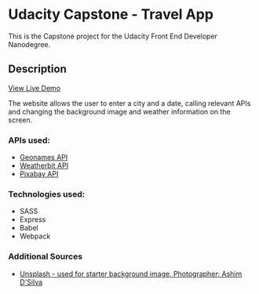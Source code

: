 # Udacity Capstone - Travel App

This is the Capstone project for the Udacity Front End Developer Nanodegree.

## Description

[View Live Demo](https://travel-app.kkupcin.com/)

The website allows the user to enter a city and a date, calling relevant APIs and changing the background image and weather information on the screen.

### APIs used:

- [Geonames API](http://www.geonames.org/export/web-services.html)
- [Weatherbit API](https://www.weatherbit.io/account/create)
- [Pixabay API](https://pixabay.com/api/docs/)

### Technologies used:

- SASS
- Express
- Babel
- Webpack

### Additional Sources

- [Unsplash - used for starter background image. Photographer: Ashim D'Silva](https://unsplash.com/photos/pGcqw1ARGyg)
